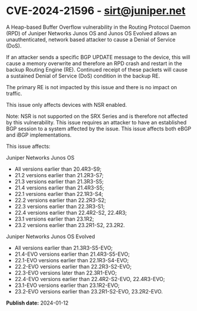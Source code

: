 # CVE-2024-21596 - sirt@juniper.net


A Heap-based Buffer Overflow vulnerability in the Routing Protocol Daemon (RPD) of Juniper Networks Junos OS and Junos OS Evolved allows an unauthenticated, network based attacker to cause a Denial of Service (DoS).

If an attacker sends a specific BGP UPDATE message to the device, this will cause a memory overwrite and therefore an RPD crash and restart in the backup Routing Engine (RE). Continued receipt of these packets will cause a sustained Denial of Service (DoS) condition in the backup RE.

The primary RE is not impacted by this issue and there is no impact on traffic.

This issue only affects devices with NSR enabled.

Note: NSR is not supported on the SRX Series and is therefore not affected by this vulnerability.
This issue requires an attacker to have an established BGP session to a system affected by the issue. This issue affects both eBGP and iBGP implementations.

This issue affects:

Juniper Networks Junos OS



  *  All versions earlier than 20.4R3-S9;
  *  21.2 versions earlier than 21.2R3-S7;
  *  21.3 versions earlier than 21.3R3-S5;
  *  21.4 versions earlier than 21.4R3-S5;
  *  22.1 versions earlier than 22.1R3-S4;
  *  22.2 versions earlier than 22.2R3-S2;
  *  22.3 versions earlier than 22.3R3-S1;
  *  22.4 versions earlier than 22.4R2-S2, 22.4R3;
  *  23.1 versions earlier than 23.1R2;
  *  23.2 versions earlier than 23.2R1-S2, 23.2R2.




Juniper Networks Junos OS Evolved



  *  All versions earlier than 21.3R3-S5-EVO;
  *  21.4-EVO versions earlier than 21.4R3-S5-EVO;
  *  22.1-EVO versions earlier than 22.1R3-S4-EVO;
  *  22.2-EVO versions earlier than 22.2R3-S2-EVO;
  *  22.3-EVO versions later than 22.3R1-EVO;
  *  22.4-EVO versions earlier than 22.4R2-S2-EVO, 22.4R3-EVO;
  *  23.1-EVO versions earlier than 23.1R2-EVO;
  *  23.2-EVO versions earlier than 23.2R1-S2-EVO, 23.2R2-EVO.








**Publish date:** 2024-01-12
